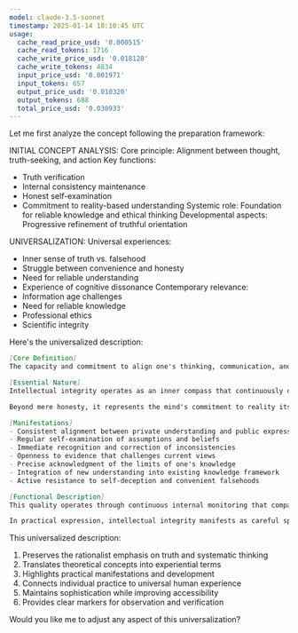 ```yaml
---
model: claude-3.5-sonnet
timestamp: 2025-01-14 18:10:45 UTC
usage:
  cache_read_price_usd: '0.000515'
  cache_read_tokens: 1716
  cache_write_price_usd: '0.018128'
  cache_write_tokens: 4834
  input_price_usd: '0.001971'
  input_tokens: 657
  output_price_usd: '0.010320'
  output_tokens: 688
  total_price_usd: '0.030933'
---
```


Let me first analyze the concept following the preparation framework:

INITIAL CONCEPT ANALYSIS:
Core principle: Alignment between thought, truth-seeking, and action
Key functions: 
- Truth verification
- Internal consistency maintenance
- Honest self-examination
- Commitment to reality-based understanding
Systemic role: Foundation for reliable knowledge and ethical thinking
Developmental aspects: Progressive refinement of truthful orientation

UNIVERSALIZATION:
Universal experiences:
- Inner sense of truth vs. falsehood
- Struggle between convenience and honesty
- Need for reliable understanding
- Experience of cognitive dissonance
Contemporary relevance:
- Information age challenges
- Need for reliable knowledge
- Professional ethics
- Scientific integrity

Here's the universalized description:

```markdown
[Core Definition]
The capacity and commitment to align one's thinking, communication, and action with what one genuinely understands to be true, maintaining consistency between inner recognition of truth and outer expression while persistently refining one's understanding through honest examination.

[Essential Nature]
Intellectual integrity operates as an inner compass that continuously orients consciousness toward truth and authentic understanding. It manifests as an active force that maintains alignment between what we perceive as true, what we express, and how we act. This quality combines receptivity to truth with the courage to face it, creating a dynamic balance between humility in recognizing our limitations and determination in pursuing clearer understanding.

Beyond mere honesty, it represents the mind's commitment to reality itself, functioning as both a truth-seeking and truth-maintaining capacity. It requires constant vigilance against self-deception while fostering progressive refinement of understanding through systematic self-correction.

[Manifestations]
- Consistent alignment between private understanding and public expression
- Regular self-examination of assumptions and beliefs
- Immediate recognition and correction of inconsistencies
- Openness to evidence that challenges current views
- Precise acknowledgment of the limits of one's knowledge
- Integration of new understanding into existing knowledge framework
- Active resistance to self-deception and convenient falsehoods

[Functional Description]
This quality operates through continuous internal monitoring that compares current understanding with incoming information, expressed views, and contemplated actions. It creates a dynamic feedback loop between truth recognition, expression, and behavior, automatically detecting misalignments and generating pressure toward resolution. When fully developed, it becomes an automatic calibration system that maintains cognitive authenticity while driving deeper understanding.

In practical expression, intellectual integrity manifests as careful speech that precisely matches understanding, willingness to admit errors and limitations, and consistent effort to verify and improve one's knowledge. It enables reliable thinking and communication while fostering trust in collaborative contexts. This quality particularly shows itself in moments of challenge, when maintaining truth alignment requires personal cost or effort.
```

This universalized description:
1. Preserves the rationalist emphasis on truth and systematic thinking
2. Translates theoretical concepts into experiential terms
3. Highlights practical manifestations and development
4. Connects individual practice to universal human experience
5. Maintains sophistication while improving accessibility
6. Provides clear markers for observation and verification

Would you like me to adjust any aspect of this universalization?